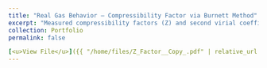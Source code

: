 ```yaml
---
title: "Real Gas Behavior – Compressibility Factor via Burnett Method"
excerpt: "Measured compressibility factors (Z) and second virial coefficients of CO₂ and He between 15–35 °C using the Burnett expansion method. Analyzed deviations from ideal gas law, showing Z<1 for CO₂ and Z>1 for He, with temperature-dependent virial coefficients. Strengthened background in thermodynamics, real gas modeling, and data regression."
collection: Portfolio
permalink: false

[<u>View File</u>]({{ "/home/files/Z_Factor__Copy_.pdf" | relative_url }})
---
```






